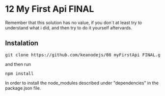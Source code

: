 # 12 My First Api FINAL

Remember that this solution has no value, if you don´t at least try to understand what i did, and then try to do it yourself aftervards. 

## Instalation

<pre>git clone https://github.com/keanodejs/08_myFirstApi_FINAL.git</pre>

and then run 

<pre>npm install</pre>

In order to install the node_modules described under "dependencies" in the package.json file.

